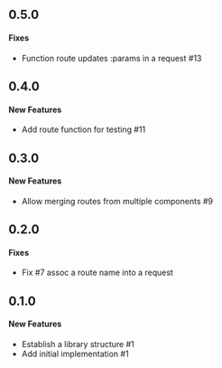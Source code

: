 ## 0.5.0

#### Fixes

  - Function route updates :params in a request #13


## 0.4.0

#### New Features

  - Add route function for testing #11


## 0.3.0

#### New Features

  - Allow merging routes from multiple components #9

## 0.2.0

#### Fixes

  - Fix #7 assoc a route name into a request


## 0.1.0

#### New Features

  - Establish a library structure #1
  - Add initial implementation #1
